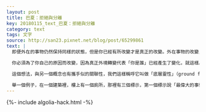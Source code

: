 ```yaml
---
layout: post
title: 巴夏：拒絕與分離
key: 20180115_text_巴夏：拒絕與分離
category: text
tags: 文字
source: http://san23.pixnet.net/blog/post/65299861
text: |
  即便外在的事物仍然保持同樣的狀態，但是你已經有所改變才是真正的改變。外在事物的改變，並不是你真正改變的標誌，外在確實會改變，但只有在你已經不在乎是否它有改變之後，外在才會跟著改變。它確實是矛盾的。

  你必須為了你自己的原因而改變，因為真正外境轉變代表「你是誰」已經產生了變化，就這樣。而不是你自己認為你要去做什麼改變才會產生改變，或你認為誰會幫助你改變，或是有什麼想法可以幫助你改變，這個都算是「有條件」的愛，但整個概念就是需要無條件的，第一是你自己，無條件的愛你自己，因為當你無法無條件的愛你自己時，實際上你無法真正無條件去愛別人。無條件的去面對你自己、所有身邊的人、每件事、每個人、所有的一切，

  這個想法，與另一個概念也有攜手似的關聯性，我們這樣稱呼它叫做「底層靈性」（ground floor spirituality），這個概念是指讓你的想法保持單純狀態，當你真正的、單純的活在你的身體裡，做你可以做的最好的你，在某個程度上，你一定可以與你的靈性真我校準對齊，你將會提高你的震動頻率，它並不會與物質實相分離，它是與物質實相合作，結合精神與肉體，進入一個包容所有生活、擁抱、行動、成為、去做、去說。

  舉一個例子，在一個建築裡，樓上有一個廁所，那裡有三個標示，第一個標示說「最偉大的事情就認識自己。」第二個標示說「為了臣服而祈禱，要求要臣服，以便去接受你所遇到的事情，讓你勇於改變，讓你擁有智慧去分辨不同」第三個標示說「衛生紙丟馬桶！」，第三個才是底層靈性的本質，它就只屬於它應該屬於的地方，它是正確的就因為它本身就是正確的、適當的。對於禪師來說，第三個才是真正的靈性堅持，做到第三個標示時，也代表著前面兩個標示也已經實現，因為你自然就會知道什麼事情屬於什麼地方，不告訴你，你也可以瞭解，這樣瞭解了嗎？
---
```


{%- include algolia-hack.html -%}
